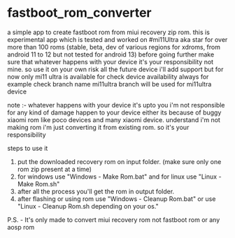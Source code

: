 # fastboot_rom_converter
a simple app to create fastboot rom from miui recovery zip rom.
this is experimental app which is tested and worked on #mi11Ultra aka star for over more than 100 roms (stable, beta, dev of various regions for xdroms, from android 11 to 12 but not tested for android 13)
before going further make sure that whatever happens with your device it's your responsibility not mine. so use it on your own risk
all the future device i'll add support but for now only mi11 ultra is available
for check device availability always for example check branch name mi11ultra branch will be used for mi11ultra device

note :- whatever happens with your device it's upto you i'm not responsible for any kind of damage happen to your device either its because of buggy xiaomi rom like poco devices and many xiaomi device. understand i'm not making rom i'm just converting it from existing rom. so it's your responsibility


steps to use it

1. put the downloaded recovery rom on input folder. (make sure only one rom zip present at a time)
2. for windows use "Windows - Make Rom.bat" and for linux use "Linux - Make Rom.sh"
3. after all the process you'll get the rom in output folder.
4. after flashing or using rom use "Windows - Cleanup Rom.bat" or use "Linux - Cleanup Rom.sh depending on your os."


P.S. - It's only made to convert miui recovery rom not fastboot rom or any aosp rom
